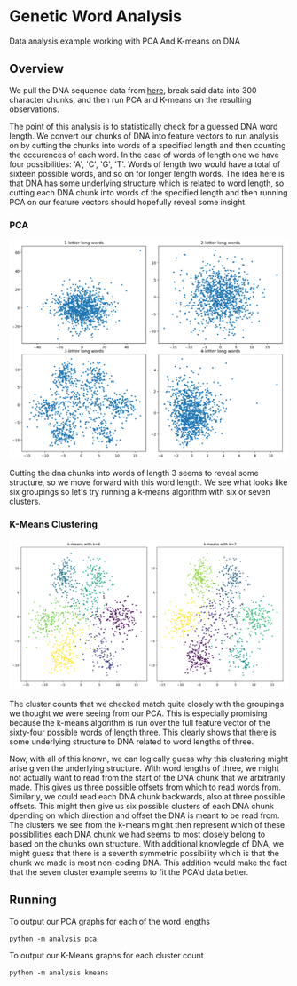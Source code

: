 # Genetic Word Analysis
Data analysis example working with PCA And K-means on DNA
## Overview

We pull the DNA sequence data from [here](http://www.ihes.fr/~zinovyev/pcadg/ccrescentus.fa), break said data into 300 character chunks, and then run PCA and K-means on the resulting observations.

The point of this analysis is to statistically check for a guessed DNA word length.
We convert our chunks of DNA into feature vectors to run analysis on by cutting the chunks into words of a specified length and then counting the occurences of each word.
In the case of words of length one we have four possibilities: 'A', 'C', 'G', 'T'.
Words of length two would have a total of sixteen possible words, and so on for longer length words.
The idea here is that DNA has some underlying structure which is related to word length, so cutting each DNA chunk into words of the specified length and then running PCA on our feature vectors should hopefully reveal some insight.

### PCA

![PCA](./graphs/word-length-pca.png)

Cutting the dna chunks into words of length 3 seems to reveal some structure, so we move forward with this word length.
We see what looks like six groupings so let's try running a k-means algorithm with six or seven clusters.

### K-Means Clustering

![KMeans](./graphs/length-three-kmeans-clustering.png)

The cluster counts that we checked match quite closely with the groupings we thought we were seeing from our PCA.
This is especially promising because the k-means algorithm is run over the full feature vector of the sixty-four possible words of length three.
This clearly shows that there is some underlying structure to DNA related to word lengths of three.

Now, with all of this known, we can logically guess why this clustering might arise given the underlying structure.
With word lengths of three, we might not actually want to read from the start of the DNA chunk that we arbitrarily made.
This gives us three possible offsets from which to read words from.
Similarly, we could read each DNA chunk backwards, also at three possible offsets.
This might then give us six possible clusters of each DNA chunk dpending on which direction and offset the DNA is meant to be read from.
The clusters we see from the k-means might then represent which of these possibilities each DNA chunk we had seems to most closely belong to based on the chunks own structure.
With additional knowlegde of DNA, we might guess that there is a seventh symmetric possibility which is that the chunk we made is most non-coding DNA.
This addition would make the fact that the seven cluster example seems to fit the PCA'd data better.
## Running

To output our PCA graphs for each of the word lengths
```
python -m analysis pca
```

To output our K-Means graphs for each cluster count
```
python -m analysis kmeans
```
